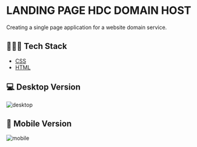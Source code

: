 
# LANDING PAGE HDC DOMAIN HOST


Creating a single page application for a website domain service.


## 👨🏾‍💻 Tech Stack

- [CSS](#)
- [HTML](#)

  

## 💻 Desktop Version 

![desktop](https://user-images.githubusercontent.com/82125152/167513438-0d41062e-3a13-4325-a1c3-3959fe4846f9.png)

## 📱 Mobile Version
![mobile](https://user-images.githubusercontent.com/82125152/167513428-f3e33b23-96c9-4781-8deb-86310bfb750a.png)
